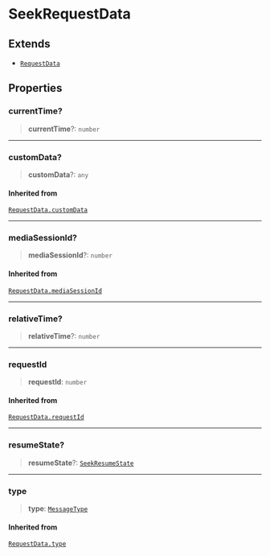 # SeekRequestData

## Extends

- [`RequestData`](reference/interfaces/RequestData.md)

## Properties

### currentTime?

> **currentTime**?: `number`

***

### customData?

> **customData**?: `any`

#### Inherited from

[`RequestData.customData`](reference/interfaces/RequestData.md#customdata)

***

### mediaSessionId?

> **mediaSessionId**?: `number`

#### Inherited from

[`RequestData.mediaSessionId`](reference/interfaces/RequestData.md#mediasessionid)

***

### relativeTime?

> **relativeTime**?: `number`

***

### requestId

> **requestId**: `number`

#### Inherited from

[`RequestData.requestId`](reference/interfaces/RequestData.md#requestid)

***

### resumeState?

> **resumeState**?: [`SeekResumeState`](reference/enumerations/SeekResumeState.md)

***

### type

> **type**: [`MessageType`](reference/enumerations/MessageType.md)

#### Inherited from

[`RequestData.type`](reference/interfaces/RequestData.md#type)
